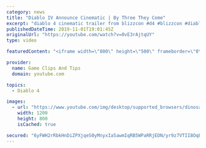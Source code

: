 ```yaml
---
category: news
title: "Diablo IV Announce Cinematic | By Three They Come"
excerpt: "diablo 4 cinematic trailer from blizzcon #d4 #blizzcon #diablo."
publishedDateTime: 2019-11-01T19:01:45Z
originalUrl: "https://youtube.com/watch?v=0vE3rAjtqUY"
type: video

featuredContent: "<iframe width=\"800\" height=\"500\" frameborder=\"0\" src=\"https://www.youtube.com/embed/0vE3rAjtqUY\" allow=\"accelerometer; autoplay; encrypted-media; gyroscope; picture-in-picture\" allowfullscreen></iframe>"

provider:
  name: Game Clips And Tips
  domain: youtube.com

topics:
  - Diablo 4

images:
  - url: "https://www.youtube.com/img/desktop/supported_browsers/dinosaur.png"
    width: 1200
    height: 800
    isCached: true

secured: "6yFWH2rRbkHnDiZPXjqeS0yMnyxIa5awmIqRB5WPaRRjEDN/yr9z7VTII8OqENn+E7cTNpntjzUfJ+N8JP/Z+hOVepDjS97Qyh2/zIvUaPIH8eB0WpFOdSi2UW9CJ43zREnwsbHPvvnVJjeli0c+jjQh7ASynwDnakYho7Fqt6dUC9cecotQzkIyR1HU6cdV/rrfnktm5SzLm8Qg5+9UGljCFIeVkStdgOOZ+KP9ucff5YwPFrx98EsrcOiB8BvZ6YS008Tu4GbacJUiNi32zOmJVXN2X97UdCKuawdkoaHna9aePvd/20XPIrQJ92z6KFUf8UDf/jBCgYS+yOCVmjoAVwUHvsHj9L5pzQhdnwdnmLXCP6cuI+TikNNPTrv8y/YlCEL/J7CDM0LGOVJDGw==;l/vluoWaiPQrbSE8XB7WyQ=="
---
```


